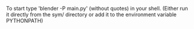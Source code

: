To start type 'blender -P main.py' (without quotes) in your shell.
(Either run it directly from the sym/ directory or add it to the environment variable PYTHONPATH)
